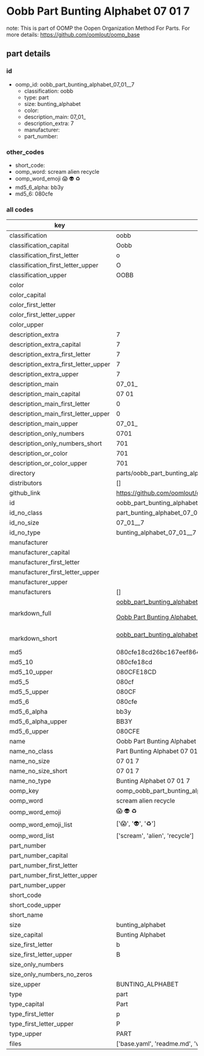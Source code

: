 # Oobb Part Bunting Alphabet 07 01  7  

note: This is part of OOMP the Oopen Organization Method For Parts. For more details: https://github.com/oomlout/oomp_base

##  part details





### id
* oomp_id: oobb_part_bunting_alphabet_07_01__7
  * classification: oobb
  * type: part
  * size: bunting_alphabet
  * color: 
  * description_main: 07_01_
  * description_extra: 7
  * manufacturer: 
  * part_number: 

### other_codes
* short_code: 
* oomp_word: scream alien recycle
* oomp_word_emoji :scream: :alien: :recycle:
* md5_6_alpha: bb3y
* md5_6: 080cfe

### all codes 
| key | value |  
| --- | --- |  
| classification | oobb |  
| classification_capital | Oobb |  
| classification_first_letter | o |  
| classification_first_letter_upper | O |  
| classification_upper | OOBB |  
| color |  |  
| color_capital |  |  
| color_first_letter |  |  
| color_first_letter_upper |  |  
| color_upper |  |  
| description_extra | 7 |  
| description_extra_capital | 7 |  
| description_extra_first_letter | 7 |  
| description_extra_first_letter_upper | 7 |  
| description_extra_upper | 7 |  
| description_main | 07_01_ |  
| description_main_capital | 07 01  |  
| description_main_first_letter | 0 |  
| description_main_first_letter_upper | 0 |  
| description_main_upper | 07_01_ |  
| description_only_numbers | 0701 |  
| description_only_numbers_short | 701 |  
| description_or_color | 701 |  
| description_or_color_upper | 701 |  
| directory | parts/oobb_part_bunting_alphabet_07_01__7 |  
| distributors | [] |  
| github_link | https://github.com/oomlout/oomlout_oomp_part_src/tree/main/parts/oobb_part_bunting_alphabet_07_01__7/working |  
| id | oobb_part_bunting_alphabet_07_01__7 |  
| id_no_class | part_bunting_alphabet_07_01__7 |  
| id_no_size | 07_01__7 |  
| id_no_type | bunting_alphabet_07_01__7 |  
| manufacturer |  |  
| manufacturer_capital |  |  
| manufacturer_first_letter |  |  
| manufacturer_first_letter_upper |  |  
| manufacturer_upper |  |  
| manufacturers | [] |  
| markdown_full | [oobb_part_bunting_alphabet_07_01__7](https://github.com/oomlout/oomlout_oomp_part_src/tree/main/parts/oobb_part_bunting_alphabet_07_01__7/working)<br>[](https://github.com/oomlout/oomlout_oomp_part_src/tree/main/parts/oobb_part_bunting_alphabet_07_01__7/working)<br>[Oobb Part Bunting Alphabet 07 01  7](https://github.com/oomlout/oomlout_oomp_part_src/tree/main/parts/oobb_part_bunting_alphabet_07_01__7/working)<br><br> |  
| markdown_short | [oobb_part_bunting_alphabet_07_01__7](https://github.com/oomlout/oomlout_oomp_part_src/tree/main/parts/oobb_part_bunting_alphabet_07_01__7/working)<br><br> |  
| md5 | 080cfe18cd26bc167eef8649028c0693 |  
| md5_10 | 080cfe18cd |  
| md5_10_upper | 080CFE18CD |  
| md5_5 | 080cf |  
| md5_5_upper | 080CF |  
| md5_6 | 080cfe |  
| md5_6_alpha | bb3y |  
| md5_6_alpha_upper | BB3Y |  
| md5_6_upper | 080CFE |  
| name | Oobb Part Bunting Alphabet 07 01  7 |  
| name_no_class | Part Bunting Alphabet 07 01  7 |  
| name_no_size | 07 01  7 |  
| name_no_size_short | 07 01  7 |  
| name_no_type | Bunting Alphabet 07 01  7 |  
| oomp_key | oomp_oobb_part_bunting_alphabet_07_01__7 |  
| oomp_word | scream alien recycle |  
| oomp_word_emoji | :scream: :alien: :recycle: |  
| oomp_word_emoji_list | [':scream:', ':alien:', ':recycle:'] |  
| oomp_word_list | ['scream', 'alien', 'recycle'] |  
| part_number |  |  
| part_number_capital |  |  
| part_number_first_letter |  |  
| part_number_first_letter_upper |  |  
| part_number_upper |  |  
| short_code |  |  
| short_code_upper |  |  
| short_name |  |  
| size | bunting_alphabet |  
| size_capital | Bunting Alphabet |  
| size_first_letter | b |  
| size_first_letter_upper | B |  
| size_only_numbers |  |  
| size_only_numbers_no_zeros |  |  
| size_upper | BUNTING_ALPHABET |  
| type | part |  
| type_capital | Part |  
| type_first_letter | p |  
| type_first_letter_upper | P |  
| type_upper | PART |  
| files | ['base.yaml', 'readme.md', 'working.json', 'working.yaml'] |  
